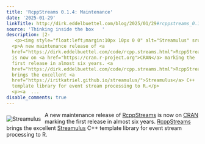 ```yaml
---
title: 'RcppStreams 0.1.4: Maintenance'
date: '2025-01-29'
linkTitle: http://dirk.eddelbuettel.com/blog/2025/01/29#rcppstreams_0.1.4
source: 'Thinking inside the box   '
description: |2-
   <p><img style="float:left;margin:10px 10px 0 0" alt="Streamulus" src="https://raw.githubusercontent.com/eddelbuettel/streamulus/gh-pages/streamulus_logo.png"/></p>
  <p>A new maintenance release of <a
  href="https://dirk.eddelbuettel.com/code/rcpp.streams.html">RcppStreams</a>
  is now on <a href="https://cran.r-project.org">CRAN</a> marking the
  first release in almost six years. <a
  href="https://dirk.eddelbuettel.com/code/rcpp.streams.html">RcppStreams</a>
  brings the excellent <a
  href="https://iritkatriel.github.io/streamulus/">Streamulus</a> C++
  template library for event stream processing to R.</p>
  <p><a  ...
disable_comments: true
---
```

 <p><img style="float:left;margin:10px 10px 0 0" alt="Streamulus" src="https://raw.githubusercontent.com/eddelbuettel/streamulus/gh-pages/streamulus_logo.png"/></p>
<p>A new maintenance release of <a
href="https://dirk.eddelbuettel.com/code/rcpp.streams.html">RcppStreams</a>
is now on <a href="https://cran.r-project.org">CRAN</a> marking the
first release in almost six years. <a
href="https://dirk.eddelbuettel.com/code/rcpp.streams.html">RcppStreams</a>
brings the excellent <a
href="https://iritkatriel.github.io/streamulus/">Streamulus</a> C++
template library for event stream processing to R.</p>
<p><a  ...